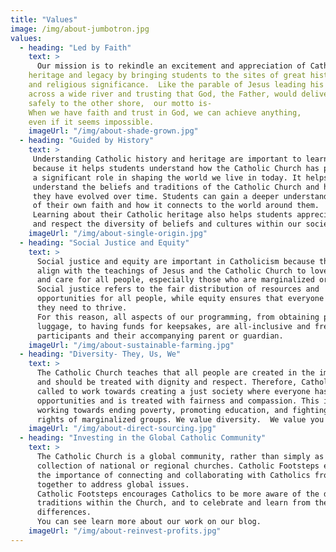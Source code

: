 ```yaml
---
title: "Values"
image: /img/about-jumbotron.jpg
values:
  - heading: "Led by Faith"
    text: >
      Our mission is to rekindle an excitement and appreciation of Catholic
    heritage and legacy by bringing students to the sites of great historical
    and religious significance.  Like the parable of Jesus leading his disciples
    across a wide river and trusting that God, the Father, would deliver them
    safely to the other shore,  our motto is- 
    When we have faith and trust in God, we can achieve anything,
    even if it seems impossible.
    imageUrl: "/img/about-shade-grown.jpg"
  - heading: "Guided by History"
    text: >
     Understanding Catholic history and heritage are important to learn
     because it helps students understand how the Catholic Church has played
     a significant role in shaping the world we live in today. It helps them
     understand the beliefs and traditions of the Catholic Church and how 
     they have evolved over time. Students can gain a deeper understanding
     of their own faith and how it connects to the world around them. 
     Learning about their Catholic heritage also helps students appreciate
     and respect the diversity of beliefs and cultures within our society.
    imageUrl: "/img/about-single-origin.jpg"
  - heading: "Social Justice and Equity"
    text: >
      Social justice and equity are important in Catholicism because they
      align with the teachings of Jesus and the Catholic Church to love 
      and care for all people, especially those who are marginalized or oppressed. 
      Social justice refers to the fair distribution of resources and 
      opportunities for all people, while equity ensures that everyone has what 
      they need to thrive. 
      For this reason, all aspects of our programming, from obtaining passports and 
      luggage, to having funds for keepsakes, are all-inclusive and free to student 
      participants and their accompanying parent or guardian.
    imageUrl: "/img/about-sustainable-farming.jpg"
  - heading: "Diversity- They, Us, We"
    text: >
      The Catholic Church teaches that all people are created in the image of God 
      and should be treated with dignity and respect. Therefore, Catholics are 
      called to work towards creating a just society where everyone has equal 
      opportunities and is treated with fairness and compassion. This includes 
      working towards ending poverty, promoting education, and fighting for the 
      rights of marginalized groups. We value diversity.  We value you!
    imageUrl: "/img/about-direct-sourcing.jpg"
  - heading: "Investing in the Global Catholic Community"
    text: >
      The Catholic Church is a global community, rather than simply as a
      collection of national or regional churches. Catholic Footsteps emphasizes
      the importance of connecting and collaborating with Catholics from all over the world, and working
      together to address global issues. 
      Catholic Footsteps encourages Catholics to be more aware of the diverse cultures and
      traditions within the Church, and to celebrate and learn from the richness of these
      differences.
      You can see learn more about our work on our blog.
    imageUrl: "/img/about-reinvest-profits.jpg"
---
```

